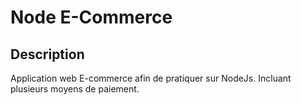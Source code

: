 # Node E-Commerce
## Description
Application web E-commerce afin de pratiquer sur NodeJs.
Incluant plusieurs moyens de paiement.